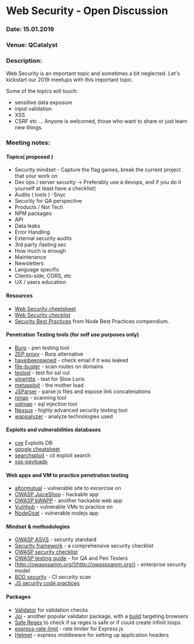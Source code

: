 # Web Security - Open Discussion

### Date: 15.01.2019
### Venue: QCatalyst
### Description:

Web Security is an important topic and sometimes a bit neglected. Let's kickstart our 2019 meetups with this important topic.

Some of the topics will touch:
* sensitive data exposure
* input validation
* XSS
* CSRF
etc ...
Anyone is welcomed, those who want to share or just learn new things.

### Meeting notes:

#### Topics( proposed )
* Security mindset - Capture the flag games, break the current project that your work on 
* Dev ops / server security -> Preferably use a devops, and if you do it yourself at least have a checklist( 
* Audits ( tools ) -Snyc 
* Security for QA perspective
* Products / Not Tech
* NPM packages
* API
* Data leaks
* Error Handling
* External security audits
* 3rd party /lasting sec
* How much is enough
* Maintenance
* Newsletters
* Language specific
* Clients-side, CORS, etc
* UX / users education


#### Resources
* [Web Security cheetsheet](https://github.com/FortechRomania/js-team-showcase/blob/master/how-we-work/security/security-cheatsheet.png)
* [Web Security checklist](https://github.com/FortechRomania/js-team-showcase/blob/master/how-we-work/security/dev-security-checklist.md)
* [Security Best Practices](https://github.com/i0natan/nodebestpractices#6-security-best-practices) from Node Best Practices compendium.

#### Penetration Testing tools (for self use purposes **only**)
- [Burp](https://portswigger.net) - pen testing tool
- [ZEP proxy](https://github.com/zaproxy/zaproxy) - Burp alternative
- [haveibeenpwned](https://haveibeenpwned.com/) - check email if it was leaked
- [file-buster](https://github.com/henshin/filebuster) - scan routes on domains
- [testssl](https://testssl.sh/) - test for ssl vul
- [slowhttp](https://github.com/shekyan/slowhttptest) - test for Slow Loris
- [metasploit](https://www.metasploit.com/) - the mother load
- [JSParser](https://github.com/nahamsec/JSParser) - parse js files and expose link concatenations
- [nmap](https://nmap.org/) - scanning tool
- [sqlmap](http://sqlmap.org/) - sql injection tool
- [Nessus](https://www.tenable.com/products/nessus/nessus-professional) - highly advanced security testing tool
- [wappalyzer](https://www.wappalyzer.com/) - analyze technologies used

#### Exploits and vulnerabilities databases
- [cve](https://www.cvedetails.com) Exploits DB
- [google cheatsheet](https://www.exploit-db.com/google-hacking-database)
- [searchsploit](https://www.exploit-db.com/searchsploit) - cli exploit search
- [xss-payloads](http://www.xss-payloads.com/index.html)

#### Web apps and VM to practice penetration testing
- [altormutual](http://altoromutual.com/) - vulnerable site to excercise on
- [OWASP JuiceShop](https://github.com/bkimminich/juice-shop) - hackable app
- [OWASP bWAPP](http://www.itsecgames.com/) - another hackable web app
- [Vulnhub](https://www.vulnhub.com/) - vulnerable VMs to practice on
- [NodeGoat](https://github.com/OWASP/NodeGoat) - vulnerable nodejs app

#### Mindset & methodologies 
- [OWASP ASVS](https://www.owasp.org/index.php/Category:OWASP_Application_Security_Verification_Standard_Project) - security standard
- [Security framework](https://www.securityknowledgeframework.org/) - a comprehensive security checklist
- [OWASP security checklist](https://www.owasp.org/index.php/File:OWASP_SCP_Quick_Reference_Guide_v2.pdf) 
- [OWASP testing guide](https://www.owasp.org/index.php/OWASP_Testing_Guide_v4_Table_of_Contents) - for QA and Pen Testers
- [http://owaspsamm.org/](http://owaspsamm.org/) - enterprise security model
- [BDD security](https://continuumsecurity.net/bdd-security/) - CI security scan
- [JS security code practices](https://checkmarx.gitbooks.io/js-scp/input-validation/data-types/files.html)

#### Packages 
* [Validator](https://www.npmjs.com/package/validator) for validation checks
* [Joi](https://www.npmjs.com/package/joi) - another popular validator package, with a [build](https://github.com/jeffbski/joi-browser) targeting browsers
* [Safe Regex](https://www.npmjs.com/package/safe-regex) to check if sa regex is safe or if could create infinit loops
* [express-rate-limit](https://www.npmjs.com/package/express-rate-limit) - rate limiter for Express.js
* [Helmet](https://www.npmjs.com/package/helmet) - express middleware for setting up application headers

